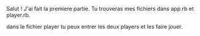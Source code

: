 Salut !
J'ai fait la premiere partie. 
Tu trouveras mes fichiers dans app.rb et player.rb.


dans le fichier player tu peux entrer les deux players et les faire jouer. 
